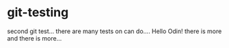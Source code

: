 # git-testing
second git test...
there are many tests on can do....
Hello Odin!
there is more
and there is more...